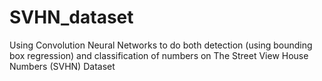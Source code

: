 # SVHN_dataset
Using Convolution Neural Networks to do both detection (using bounding box regression) and classification of numbers on The Street View House Numbers (SVHN) Dataset
